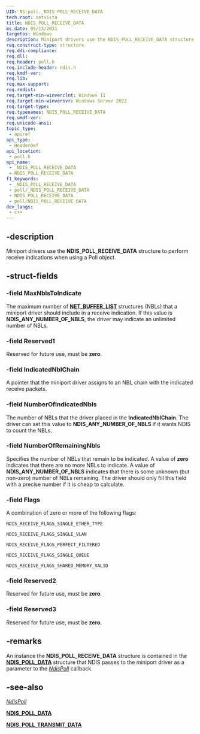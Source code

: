 ```yaml
---
UID: NS:poll._NDIS_POLL_RECEIVE_DATA
tech.root: netvista
title: NDIS_POLL_RECEIVE_DATA
ms.date: 05/13/2021
targetos: Windows
description: Miniport drivers use the NDIS_POLL_RECEIVE_DATA structure to perform receive indications when using a Poll object. 
req.construct-type: structure
req.ddi-compliance: 
req.dll: 
req.header: poll.h
req.include-header: ndis.h
req.kmdf-ver: 
req.lib: 
req.max-support: 
req.redist: 
req.target-min-winverclnt: Windows 11
req.target-min-winversvr: Windows Server 2022
req.target-type: 
req.typenames: NDIS_POLL_RECEIVE_DATA
req.umdf-ver: 
req.unicode-ansi: 
topic_type:
 - apiref
api_type:
 - HeaderDef
api_location:
 - poll.h
api_name:
 - _NDIS_POLL_RECEIVE_DATA
 - NDIS_POLL_RECEIVE_DATA
f1_keywords:
 - _NDIS_POLL_RECEIVE_DATA
 - poll/_NDIS_POLL_RECEIVE_DATA
 - NDIS_POLL_RECEIVE_DATA
 - poll/NDIS_POLL_RECEIVE_DATA
dev_langs:
 - c++
---
```


## -description

Miniport drivers use the **NDIS_POLL_RECEIVE_DATA** structure to perform receive indications when using a Poll object. 

## -struct-fields

### -field MaxNblsToIndicate

The maximum number of [**NET_BUFFER_LIST**](../nbl/ns-nbl-net_buffer_list.md) structures (NBLs) that a miniport driver should include in a receive indication. If this value is **NDIS_ANY_NUMBER_OF_NBLS**, the driver may indicate an unlimited number of NBLs.

### -field Reserved1

Reserved for future use, must be **zero**.

### -field IndicatedNblChain

A pointer that the miniport driver assigns to an NBL chain with the indicated receive packets.

### -field NumberOfIndicatedNbls

The number of NBLs that the driver placed in the **IndicatedNblChain**. The driver can set this value to **NDIS_ANY_NUMBER_OF_NBLS** if it wants NDIS to count the NBLs.

### -field NumberOfRemainingNbls

Specifies the number of NBLs that remain to be indicated. A value of **zero** indicates that there are no more NBLs to indicate. A value of **NDIS_ANY_NUMBER_OF_NBLS** indicates that there is some unknown (but non-zero) number of NBLs remaining. The driver should only fill this field with a precise number if it is cheap to calculate.

### -field Flags

A combination of zero or more of the following flags: 

`NDIS_RECEIVE_FLAGS_SINGLE_ETHER_TYPE` 

`NDIS_RECEIVE_FLAGS_SINGLE_VLAN` 

`NDIS_RECEIVE_FLAGS_PERFECT_FILTERED` 

`NDIS_RECEIVE_FLAGS_SINGLE_QUEUE` 

`NDIS_RECEIVE_FLAGS_SHARED_MEMORY_VALID` 

### -field Reserved2

Reserved for future use, must be **zero**.

### -field Reserved3

Reserved for future use, must be **zero**.

## -remarks

An instance the **NDIS_POLL_RECEIVE_DATA** structure is contained in the [**NDIS_POLL_DATA**](ns-poll-ndis_poll_data.md) structure that NDIS passes to the miniport driver as a parameter to the [*NdisPoll*](nc-poll-ndis_poll.md) callback. 

## -see-also

[*NdisPoll*](nc-poll-ndis_poll.md) 

[**NDIS_POLL_DATA**](ns-poll-ndis_poll_data.md)

[**NDIS_POLL_TRANSMIT_DATA**](ns-poll-ndis_poll_transmit_data.md)
